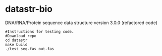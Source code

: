 # datastr-bio
DNA/RNA/Protein sequence data structure version 3.0.0 (refactored code)

```
#Instructions for testing code.
#Download repo
cd datastr
make build
./test seq.fas out.fas
```

